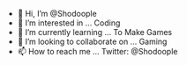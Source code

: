 - 👋 Hi, I’m @Shodoople
- 👀 I’m interested in ... Coding
- 🌱 I’m currently learning ... To Make Games
- 💞️ I’m looking to collaborate on ... Gaming
- 📫 How to reach me ... Twitter: @Shodoople

<!---
Shodoople/Shodoople is a ✨ special ✨ repository because its `README.md` (this file) appears on your GitHub profile.
You can click the Preview link to take a look at your changes.
--->
